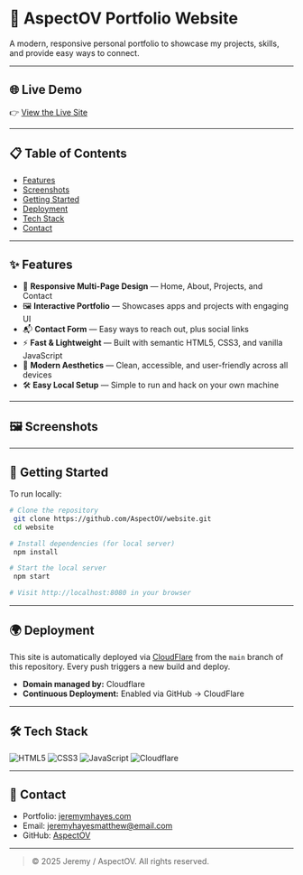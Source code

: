 # 🚀 AspectOV Portfolio Website

A modern, responsive personal portfolio to showcase my projects, skills, and provide easy ways to connect.

---

## 🌐 Live Demo

👉 [View the Live Site](https://www.jeremymhayes.com)

---

## 📋 Table of Contents
- [Features](#features)
- [Screenshots](#screenshots)
- [Getting Started](#getting-started)
- [Deployment](#deployment)
- [Tech Stack](#tech-stack)
- [Contact](#contact)

---

## ✨ Features

- 📱 **Responsive Multi-Page Design** — Home, About, Projects, and Contact
- 🖼️ **Interactive Portfolio** — Showcases apps and projects with engaging UI
- 📬 **Contact Form** — Easy ways to reach out, plus social links
- ⚡ **Fast & Lightweight** — Built with semantic HTML5, CSS3, and vanilla JavaScript
- 🌙 **Modern Aesthetics** — Clean, accessible, and user-friendly across all devices
- 🛠️ **Easy Local Setup** — Simple to run and hack on your own machine

---

## 🖼️ Screenshots
<!-- Add screenshots of your site here -->
<!-- ![Home Page](screenshots/home.png) -->

---

## 🚀 Getting Started

To run locally:

```bash
# Clone the repository
 git clone https://github.com/AspectOV/website.git
 cd website

# Install dependencies (for local server)
 npm install

# Start the local server
 npm start

# Visit http://localhost:8080 in your browser
```

---

## 🌍 Deployment

This site is automatically deployed via [CloudFlare](https://www.cloudflare.com/) from the `main` branch of this repository. Every push triggers a new build and deploy.

- **Domain managed by:** Cloudflare
- **Continuous Deployment:** Enabled via GitHub → CloudFlare

---

## 🛠️ Tech Stack

![HTML5](https://img.shields.io/badge/HTML5-E34F26?logo=html5&logoColor=white)
![CSS3](https://img.shields.io/badge/CSS3-1572B6?logo=css3&logoColor=white)
![JavaScript](https://img.shields.io/badge/JavaScript-F7DF1E?logo=javascript&logoColor=black)
![Cloudflare](https://img.shields.io/badge/Cloudflare-F38020?logo=cloudflare&logoColor=white)

---

## 🤝 Contact

- Portfolio: [jeremymhayes.com](https://jeremymhayes.com)
- Email: [jeremyhayesmatthew@email.com](mailto:jeremyhayesmatthew@email.com)
- GitHub: [AspectOV](https://github.com/AspectOV)

---

> © 2025 Jeremy / AspectOV. All rights reserved.

